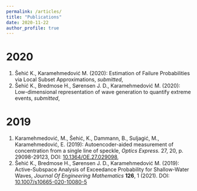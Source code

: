 ```yaml
---
permalink: /articles/
title: "Publications"
date: 2020-11-22
author_profile: true
---
```


# 2020

1. Šehić K., Karamehmedović M. (2020): Estimation of Failure Probabilities via Local Subset Approximations, *submitted*, [<i class="fas fa-file-pdf"></i>](https://arxiv.org/abs/2003.05994)
2. Šehić K., Bredmose H., Sørensen J. D., Karamehmedović M. (2020): Low-dimensional representation of wave generation to quantify extreme events, *submitted*, [<i class="fas fa-file-pdf"></i>](https://arxiv.org/pdf/2004.10861)

# 2019
1. Karamehmedović, M., Šehić, K., Dammann, B., Suljagić, M., Karamehmedović, E. (2019): Autoencoder-aided measurement of concentration from a single line of speckle, *Optics Express.* 27, 20, p. 29098-29123, DOI: [10.1364/OE.27.029098](https://doi.org/10.1364/oe.27.029098), [<i class="fas fa-file-pdf"></i>](https://www.osapublishing.org/oe/fulltext.cfm?uri=oe-27-20-29098&id=421705)
2. Šehić K., Bredmose H., Sørensen J. D., Karamehmedović M. (2019): Active-Subspace Analysis of Exceedance Probability for Shallow-Water Waves, *Journal Of Engineering Mathematics* **126**, 1 (2021). DOI: [10.1007/s10665-020-10080-5](https://doi.org/10.1007/s10665-020-10080-5) [<i class="fas fa-file-pdf"></i>](https://link.springer.com/article/10.1007%2Fs10665-020-10080-5)
